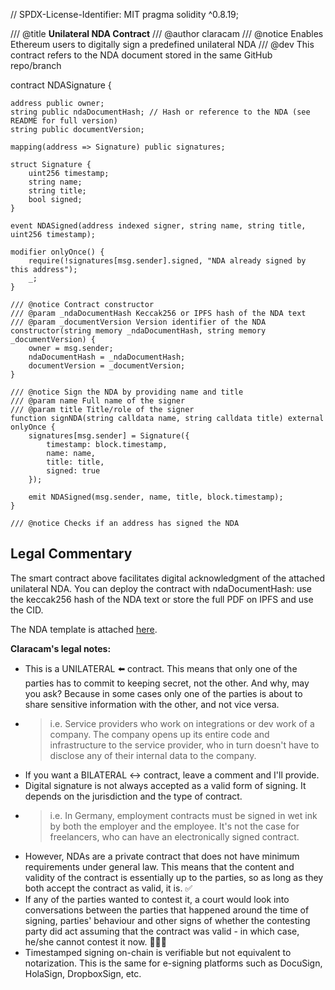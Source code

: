 // SPDX-License-Identifier: MIT
pragma solidity ^0.8.19;

/// @title **Unilateral NDA Contract**
/// @author claracam
/// @notice Enables Ethereum users to digitally sign a predefined unilateral NDA
/// @dev This contract refers to the NDA document stored in the same GitHub repo/branch

contract NDASignature {

    address public owner;
    string public ndaDocumentHash; // Hash or reference to the NDA (see README for full version)
    string public documentVersion;

    mapping(address => Signature) public signatures;

    struct Signature {
        uint256 timestamp;
        string name;
        string title;
        bool signed;
    }

    event NDASigned(address indexed signer, string name, string title, uint256 timestamp);

    modifier onlyOnce() {
        require(!signatures[msg.sender].signed, "NDA already signed by this address");
        _;
    }

    /// @notice Contract constructor
    /// @param _ndaDocumentHash Keccak256 or IPFS hash of the NDA text
    /// @param _documentVersion Version identifier of the NDA
    constructor(string memory _ndaDocumentHash, string memory _documentVersion) {
        owner = msg.sender;
        ndaDocumentHash = _ndaDocumentHash;
        documentVersion = _documentVersion;
    }

    /// @notice Sign the NDA by providing name and title
    /// @param name Full name of the signer
    /// @param title Title/role of the signer
    function signNDA(string calldata name, string calldata title) external onlyOnce {
        signatures[msg.sender] = Signature({
            timestamp: block.timestamp,
            name: name,
            title: title,
            signed: true
        });

        emit NDASigned(msg.sender, name, title, block.timestamp);
    }

    /// @notice Checks if an address has signed the NDA


## Legal Commentary

The smart contract above facilitates digital acknowledgment of the attached unilateral NDA. You can deploy the contract with ndaDocumentHash: use the keccak256 hash of the NDA text or store the full PDF on IPFS and use the CID.

The NDA template is attached [here](./Unilateral-NDA.docx).


**Claracam's legal notes:**
- This is a UNILATERAL ⬅️ contract. This means that only one of the parties has to commit to keeping secret, not the other. And why, may you ask? Because in some cases only one of the parties is about to share sensitive information with the other, and not vice versa.
- > i.e. Service providers who work on integrations or dev work of a company. The company opens up its entire code and infrastructure to the service provider, who in turn doesn't have to disclose any of their internal data to the company.
- If you want a BILATERAL ↔️ contract, leave a comment and I'll provide.
- Digital signature is not always accepted as a valid form of signing. It depends on the jurisdiction and the type of contract. 
- > i.e. In Germany, employment contracts must be signed in wet ink by both the employer and the employee. It's not the case for freelancers, who can have an electronically signed contract.
- However, NDAs are a private contract that does not have minimum requirements under general law. This means that the content and validity of the contract is essentially up to the parties, so as long as they both accept the contract as valid, it is. ✅
- If any of the parties wanted to contest it, a court would look into conversations between the parties that happened around the time of signing, parties' behaviour and other signs of whether the contesting party did act assuming that the contract was valid - in which case, he/she cannot contest it now. 👩🏻‍⚖️
- Timestamped signing on-chain is verifiable but not equivalent to notarization. This is the same for e-signing platforms such as DocuSign, HolaSign, DropboxSign, etc.
